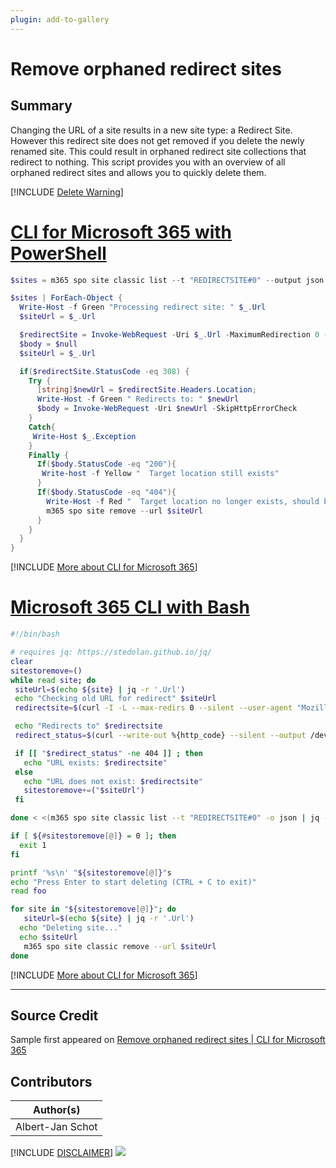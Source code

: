```yaml
---
plugin: add-to-gallery
---
```


# Remove orphaned redirect sites

## Summary

Changing the URL of a site results in a new site type: a Redirect Site. However this redirect site does not get removed if you delete the newly renamed site. This could result in orphaned redirect site collections that redirect to nothing. This script provides you with an overview of all orphaned redirect sites and allows you to quickly delete them.

[!INCLUDE [Delete Warning](../../docfx/includes/DELETE-WARN.md)]
 
# [CLI for Microsoft 365 with PowerShell](#tab/cli-m365-ps)
```powershell
$sites = m365 spo site classic list --t "REDIRECTSITE#0" --output json | ConvertFrom-Json

$sites | ForEach-Object {
  Write-Host -f Green "Processing redirect site: " $_.Url
  $siteUrl = $_.Url

  $redirectSite = Invoke-WebRequest -Uri $_.Url -MaximumRedirection 0 -SkipHttpErrorCheck
  $body = $null
  $siteUrl = $_.Url

  if($redirectSite.StatusCode -eq 308) {
    Try {
      [string]$newUrl = $redirectSite.Headers.Location;
      Write-Host -f Green " Redirects to: " $newUrl
      $body = Invoke-WebRequest -Uri $newUrl -SkipHttpErrorCheck
    }
    Catch{
     Write-Host $_.Exception
    }
    Finally {
      If($body.StatusCode -eq "200"){
       Write-host -f Yellow "  Target location still exists"
      }
      If($body.StatusCode -eq "404"){
        Write-Host -f Red "  Target location no longer exists, should be removed"
        m365 spo site remove --url $siteUrl
      }
    }
  }
}
```
[!INCLUDE [More about CLI for Microsoft 365](../../docfx/includes/MORE-CLIM365.md)]
 
# [Microsoft 365 CLI with Bash](#tab/m365cli-bash)
```bash
#!/bin/bash

# requires jq: https://stedolan.github.io/jq/
clear
sitestoremove=()
while read site; do
 siteUrl=$(echo ${site} | jq -r '.Url')
 echo "Checking old URL for redirect" $siteUrl
 redirectsite=$(curl -I -L --max-redirs 0 --silent --user-agent "Mozilla/5.0 (X11; Linux x86_64; rv:58.0) Gecko/20100101 Firefox/58.0" $siteUrl | sed -En 's/^location: (.*)/\1/p')

 echo "Redirects to" $redirectsite
 redirect_status=$(curl --write-out %{http_code} --silent --output /dev/null --user-agent "Mozilla/5.0 (X11; Linux x86_64; rv:58.0) Gecko/20100101 Firefox/58.0" ${redirectsite%$'\r'})

 if [[ "$redirect_status" -ne 404 ]] ; then
   echo "URL exists: $redirectsite"
 else
   echo "URL does not exist: $redirectsite"
   sitestoremove+=("$siteUrl")
 fi

done < <(m365 spo site classic list --t "REDIRECTSITE#0" -o json | jq -c '.[]')

if [ ${#sitestoremove[@]} = 0 ]; then
  exit 1
fi

printf '%s\n' "${sitestoremove[@]}"s
echo "Press Enter to start deleting (CTRL + C to exit)"
read foo

for site in "${sitestoremove[@]}"; do
   siteUrl=$(echo ${site} | jq -r '.Url')
  echo "Deleting site..."
  echo $siteUrl
   m365 spo site classic remove --url $siteUrl
done
```
[!INCLUDE [More about CLI for Microsoft 365](../../docfx/includes/MORE-CLIM365.md)]

***

## Source Credit

Sample first appeared on [Remove orphaned redirect sites | CLI for Microsoft 365](https://pnp.github.io/cli-microsoft365/sample-scripts/spo/remove-orphaned-redirect-sites/)

## Contributors

| Author(s) |
|-----------|
| Albert-Jan Schot |


[!INCLUDE [DISCLAIMER](../../docfx/includes/DISCLAIMER.md)]
<img src="https://telemetry.sharepointpnp.com/script-samples/scripts/spo-remove-orphaned-redirect-sites" aria-hidden="true" />